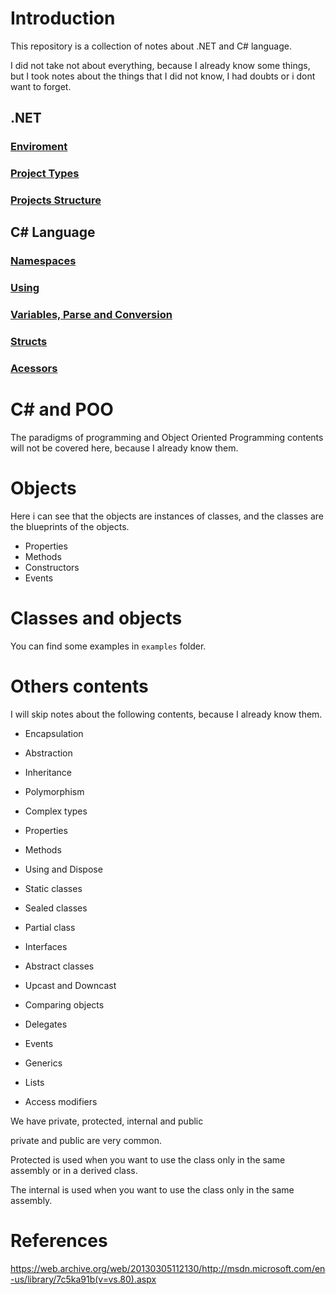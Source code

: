 # Introduction

This repository is a collection of notes about .NET and C# language.

I did not take not about everything, because I already know some things, but I took notes about the things that I did not know, I had doubts or i dont want to forget.



## .NET

### [Enviroment](./NET/enviroment.md)
### [Project Types](./NET/projects_types.md)
### [Projects Structure](./NET/projects_structure.md)

## C# Language

### [Namespaces](./csharp/namespace.md)
### [Using](./csharp/using.md)
### [Variables, Parse and Conversion](./csharp/variables.md)
### [Structs](./csharp/structs.md)
### [Acessors](./csharp/acessors.md)

# C# and POO

The paradigms of programming and Object Oriented Programming contents will not be covered here, because I already know them.

# Objects

Here i can see that the objects are instances of classes, and the classes are the blueprints of the objects.

- Properties
- Methods
- Constructors
- Events

# Classes and objects

You can find some examples in `examples` folder.

# Others contents

I will skip notes about the following contents, because I already know them.

- Encapsulation
- Abstraction
- Inheritance
- Polymorphism



- Complex types
- Properties
- Methods
- Using and Dispose
- Static classes
- Sealed classes
- Partial class
- Interfaces
- Abstract classes
- Upcast and Downcast
- Comparing objects
- Delegates
- Events
- Generics
- Lists

- Access modifiers

We have private, protected, internal and public

private and public are very common.

Protected is used when you want to use the class only in the same assembly or in a derived class.

The internal is used when you want to use the class only in the same assembly.

# References

https://web.archive.org/web/20130305112130/http://msdn.microsoft.com/en-us/library/7c5ka91b(v=vs.80).aspx